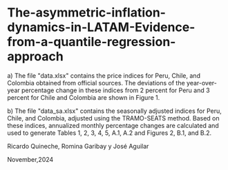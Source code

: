 # The-asymmetric-inflation-dynamics-in-LATAM-Evidence-from-a-quantile-regression-approach
a) The file "data.xlsx" contains the price indices for Peru, Chile, and Colombia obtained from official sources. The deviations of the year-over-year percentage change in these indices from 2 percent for Peru and 3 percent for Chile and Colombia are shown in Figure 1.

b) The file "data_sa.xlsx" contains the seasonally adjusted indices for Peru, Chile, and Colombia, adjusted using the TRAMO-SEATS method. Based on these indices, annualized monthly percentage changes are calculated and used to generate Tables 1, 2, 3, 4, 5, A.1, A.2 and Figures 2, B.1, and B.2.

Ricardo Quineche, Romina Garibay y José Aguilar


November,2024
